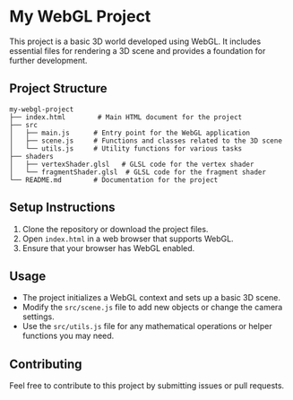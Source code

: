 # My WebGL Project

This project is a basic 3D world developed using WebGL. It includes essential files for rendering a 3D scene and provides a foundation for further development.

## Project Structure

```
my-webgl-project
├── index.html        # Main HTML document for the project
├── src
│   ├── main.js      # Entry point for the WebGL application
│   ├── scene.js     # Functions and classes related to the 3D scene
│   └── utils.js     # Utility functions for various tasks
├── shaders
│   ├── vertexShader.glsl   # GLSL code for the vertex shader
│   └── fragmentShader.glsl  # GLSL code for the fragment shader
└── README.md        # Documentation for the project
```

## Setup Instructions

1. Clone the repository or download the project files.
2. Open `index.html` in a web browser that supports WebGL.
3. Ensure that your browser has WebGL enabled.

## Usage

- The project initializes a WebGL context and sets up a basic 3D scene.
- Modify the `src/scene.js` file to add new objects or change the camera settings.
- Use the `src/utils.js` file for any mathematical operations or helper functions you may need.

## Contributing

Feel free to contribute to this project by submitting issues or pull requests.